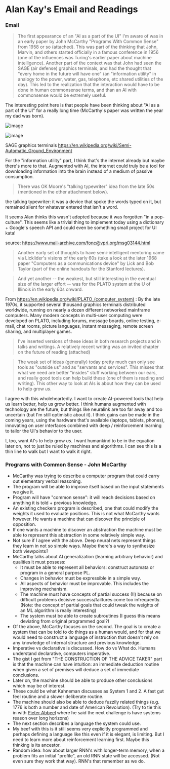 # Alan Kay's Email and Readings

### Email

> The first appearance of an "AI as a part of the UI" I'm aware of was in an early paper by John McCarthy "Programs With Common Sense" from 1958 or so (attached). This was part of the thinking that John, Marvin, and others started officially in a famous conference in 1956 (one of the influences was Turing's earlier paper about machine intelligence). Another part of the context was that John had seen the SAGE (air defense) graphics terminals, and had the thought that "every home in the future will have one" (an "information utility" in analogy to the power, water, gas, telephone, etc shared utilities of the day). This led to the realization that the interaction would have to be done in human commonsense terms, and than an AI with commonsense would be extremely useful.

The interesting point here is that people have been thinking about "AI as a part of the UI" for a really
long time (McCarthy's paper was written the year my dad was born).

![image](https://user-images.githubusercontent.com/3739702/30768937-547f881e-a042-11e7-9064-8614b4e46584.png)

![image](https://user-images.githubusercontent.com/3739702/30768938-57e0e48a-a042-11e7-9b9c-f9640dcc6f00.png)

SAGE graphics terminals https://en.wikipedia.org/wiki/Semi-Automatic_Ground_Environment

For the "information utility" part, I think that's the internet already but maybe there's more to that.
Augmented with AI, the internet could truly be a tool for downloading information into the brain instead
of a medium of passive consumption.

> There was OK Moore's "talking typewriter" idea from the late 50s (mentioned in the other attachment below).

the talking typewriter: it was a device that spoke the words typed on it, but remained silent for whatever entered that isn't a word.

It seems Alan thinks this wasn't adopted because it was forgotten "in a pop-culture". This seems like a 
trivial thing to implement today using a dictionary + Google's speech API and could even be something small project for
UI kata!

source: https://www.mail-archive.com/fonc@vpri.org/msg03144.html

> Another early set of thoughts to have semi-intelligent mentoring came via Licklider's visions of the early 60s (take a look at the later 1968 paper "Computers as a communications device" by Lick and Bob Taylor (part of the online handouts for the Stanford lectures).

> And yet another -- the weakest, but still interesting in the eventual size of the larger effort -- was for the PLATO system at the U of Illinois in the early 60s onward.

From https://en.wikipedia.org/wiki/PLATO_(computer_system) : By the late 1970s, it supported several thousand graphics terminals distributed worldwide, running on nearly a dozen different networked mainframe computers. Many modern concepts in multi-user computing were developed on PLATO, including forums, message boards, online testing, e-mail, chat rooms, picture languages, instant messaging, remote screen sharing, and multiplayer games.

> I've inserted versions of these ideas in both research projects and in talks and writings. A relatively recent writing was an invited chapter on the future of reading (attached)

> The weak set of ideas (generally) today pretty much can only see tools as "outside us" and as "servants and services". This misses that what we need are better "insides" stuff working between our ears, and really good tools can help build these (one of them is reading and writing). This other way to look at AIs is about how they can be used to help grow *us*.

I agree with this wholeheartedly. I want to create AI-powered tools that help us learn better, help us grow better.
I think humans augmented with technology are the future, but things like neuralink are too far away 
and too uncertain (but I'm still optimistic about it). I think gains can be made in the coming years, 
using the hardware that's available (laptops, tablets, phones), innovating on user interfaces combined with
deep / reinforcement learning to tailor the UI's behavior to the user.

I, too, want AI's to help grow *us*. I want humankind to be in the equation later on, not to just be ruled by
machines and algorithms. I can see this is a thin line to walk but I want to walk it right.

### Programs with Common Sense - John McCarthy

* McCarthy was trying to describe a computer program that could carry out elementary verbal reasoning.
* The program will be able to improve itself based on the input statements we give it.
* Program will have "common sense": it will reach decisions based on anything it is told + previous knowledge.
* An existing checkers program is described, one that could modify the weights it used to evaluate positions.
This is not what McCarthy wants however. He wants a machine that can discover the principle of opposition.
* If one wants a machine to discover an abstraction the machine must be able to represent this abstraction 
in some relatively simple way.
* Not sure if I agree with the above. Deep neural nets represent things they learn in not so simple ways. 
Maybe there's a way to synthesize both viewpoints? 
* McCarthy talks about AI generalization (learning arbitrary behavior) and qualities it must possess:
  * It must be able to represent all behaviors: construct automata or program in a general purpose PL.
  * Changes in behavior must be expressible in a simple way.
  * All aspects of behavior must be improvable. This includes the improving mechanism.
  * The machine must have concepts of partial success (!!) because on difficult problems decisive 
  success/failtures come too infrequently. 
  (Note: the concept of partial goals that could tweak the weights of an ML algorithm is really interesting)
  * The system must be able to create subroutines (I guess this means deviating from original programmed goal?)
 * Of the above, McCarthy focuses on the second. The goal is to create a system that can be told to do things
 as a human would, and for that we would need to construct a language of instruction that doesn't rely on any
 knowledge of internal structure and previous knowledge.
 * Imperative vs declarative is discussed. How do vs What do. Humans understand declarative, computers imperative.
 * The gist I get from "THE CONSTRUCTION OF THE ADVICE TAKER" part is that the machine can have intuition:
 an immediate deduction routine when given a set of premises will deduce a set of immediate conclusions. 
 * Later on, the machine should be able to produce other conclusions which may be of interest. 
 * These could be what Kahneman discusses as System 1 and 2. A fast gut feel routine and a slower deliberate routine.
 * The machine should also be able to deduce fuzzily related things (e.g. 1776 is both a number and date of American
 Revolution).
 (Try to tie this in with [Pieter Abbeel](https://github.com/beatobongco/TIL/blob/master/day_notes/2017-09-18_Pieter_Abbeel_interview.md) where he said the next challenge is have systems reason over long horizons)
 * The next section describes a language the system could use.
 * My beef with this is it still seems very explicitly programmed and perhaps defining a language like this even if 
 it is elegant, is limiting. But I need to learn more about reinforcement learning first. Maybe this thinking is its
 ancestor.
 * Random idea: how about larger RNN's with longer-term memory, when a problem fits an initial "profile", an old RNN state
 will be accessed. (Not even sure they work that way). RNN's that remember as we do.
